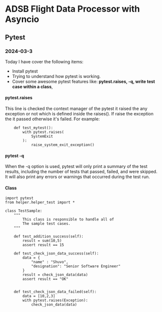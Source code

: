 # ADSB Flight Data Processor with **Asyncio**

## Pytest
### 2024-03-3

Today I have cover the following items:

* Install pytest
* Trying to understand how pytest is working.
* Cover some awesome pytest features like: **pytest.raises, -q, write test case within a class**,

#### pytest.raises

This line is checked the context manager of the pytest it raised the any exception or not which is defined inside the raises(). If raise the exception  the it passed otherwise it's failed. For example:

        def test_mytest():
            with pytest.raises(
                SystemExit
            ):
                raise_system_exit_exception()

#### pytest -q

When the -q option is used, pytest will only print a summary of the test results, including the number of tests that passed, failed, and were skipped. It will also print any errors or warnings that occurred during the test run.

#### Class

    import pytest
    from helper.helper_test import *

    class TestSample:
        """
            This class is responsible to handle all of 
            The sample test cases.
        """

        def test_addition_success(self):
            result = sum(10,5)
            assert result == 15
        
        def test_check_json_data_success(self):
            data = {
                "name" : "Shuvo",
                "designation": "Senior Software Engineer"
            }
            result = check_json_data(data)
            assert result == "OK"
        

        def test_check_json_data_failed(self):
            data = [10,2,3]
            with pytest.raises(Exception):
                check_json_data(data)        